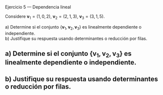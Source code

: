  Ejercicio 5 — Dependencia lineal

Considere $\mathbf{v}_1=(1,0,2),\;\mathbf{v}_2=(2,1,3),\;\mathbf{v}_3=(3,1,5).$

a) Determine si el conjunto $\{\mathbf{v}_1,\mathbf{v}_2,\mathbf{v}_3\}$ es linealmente dependiente o independiente.  
b) Justifique su respuesta usando determinantes o reducción por filas.

## a) Determine si el conjunto $\{\mathbf{v}_1,\mathbf{v}_2,\mathbf{v}_3\}$ es linealmente dependiente o independiente.  



## b) Justifique su respuesta usando determinantes o reducción por filas.
